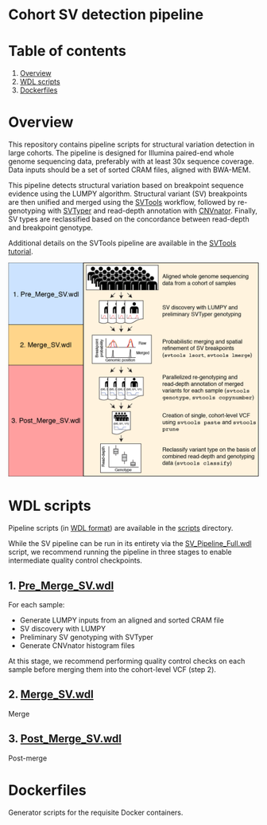 
# Cohort SV detection pipeline

# Table of contents
1. [Overview](#overview)
2. [WDL scripts](#wdl-scripts)
3. [Dockerfiles](#dockerfiles)

# Overview
This repository contains pipeline scripts for structural variation detection in large cohorts. The pipeline is designed for Illumina paired-end whole genome sequencing data, preferably with at least 30x sequence coverage. Data inputs should be a set of sorted CRAM files, aligned with BWA-MEM.

This pipeline detects structural variation based on breakpoint sequence evidence using the LUMPY algorithm. Structural variant (SV) breakpoints are then unified and merged using the [SVTools](https://github.com/hall-lab/svtools) workflow, followed by re-genotyping with [SVTyper](https://github.com/hall-lab/svtyper) and read-depth annotation with [CNVnator](https://github.com/abyzovlab/CNVnator). Finally, SV types are reclassified based on the concordance between read-depth and breakpoint genotype.

Additional details on the SVTools pipeline are available in the [SVTools tutorial](https://github.com/hall-lab/svtools/blob/master/Tutorial.md).

![Workflow](images/workflow.wdl.v04.low-01.png?raw=true "Workflow")

# WDL scripts

Pipeline scripts (in [WDL format](https://software.broadinstitute.org/wdl/)) are available in the [scripts](scripts) directory.

While the SV pipeline can be run in its entirety via the [SV_Pipeline_Full.wdl](scripts/SV_Pipeline_Full.wdl) script, we recommend running the pipeline in three stages to enable intermediate quality control checkpoints.

## 1. [Pre_Merge_SV.wdl](scripts/Pre_Merge_SV.wdl)

For each sample:
  - Generate LUMPY inputs from an aligned and sorted CRAM file
  - SV discovery with LUMPY
  - Preliminary SV genotyping with SVTyper
  - Generate CNVnator histogram files

At this stage, we recommend performing quality control checks on each sample before merging them into the cohort-level VCF (step 2).

## 2. [Merge_SV.wdl](scripts/Merge_SV.wdl)

Merge

## 3. [Post_Merge_SV.wdl](scripts/Post_Merge_SV.wdl)

Post-merge

# Dockerfiles

Generator scripts for the requisite Docker containers.



